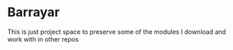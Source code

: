 Barrayar
========

This is just project space to preserve some of the modules I download and work with in other repos
